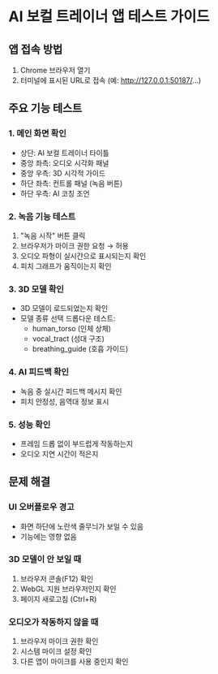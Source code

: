 # AI 보컬 트레이너 앱 테스트 가이드

## 앱 접속 방법
1. Chrome 브라우저 열기
2. 터미널에 표시된 URL로 접속 (예: http://127.0.0.1:50187/...)

## 주요 기능 테스트

### 1. 메인 화면 확인
- 상단: AI 보컬 트레이너 타이틀
- 중앙 좌측: 오디오 시각화 패널
- 중앙 우측: 3D 시각적 가이드
- 하단 좌측: 컨트롤 패널 (녹음 버튼)
- 하단 우측: AI 코칭 조언

### 2. 녹음 기능 테스트
1. "녹음 시작" 버튼 클릭
2. 브라우저가 마이크 권한 요청 → 허용
3. 오디오 파형이 실시간으로 표시되는지 확인
4. 피치 그래프가 움직이는지 확인

### 3. 3D 모델 확인
- 3D 모델이 로드되었는지 확인
- 모델 종류 선택 드롭다운 테스트:
  - human_torso (인체 상체)
  - vocal_tract (성대 구조)
  - breathing_guide (호흡 가이드)

### 4. AI 피드백 확인
- 녹음 중 실시간 피드백 메시지 확인
- 피치 안정성, 음역대 정보 표시

### 5. 성능 확인
- 프레임 드롭 없이 부드럽게 작동하는지
- 오디오 지연 시간이 적은지

## 문제 해결

### UI 오버플로우 경고
- 화면 하단에 노란색 줄무늬가 보일 수 있음
- 기능에는 영향 없음

### 3D 모델이 안 보일 때
1. 브라우저 콘솔(F12) 확인
2. WebGL 지원 브라우저인지 확인
3. 페이지 새로고침 (Ctrl+R)

### 오디오가 작동하지 않을 때
1. 브라우저 마이크 권한 확인
2. 시스템 마이크 설정 확인
3. 다른 앱이 마이크를 사용 중인지 확인